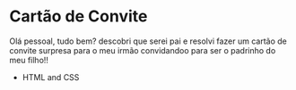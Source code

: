 # Cartão de Convite

Olá pessoal, tudo bem? descobri que serei pai e resolvi fazer um cartão de convite surpresa para o meu irmão convidandoo para ser o padrinho do meu filho!!

- HTML and CSS
